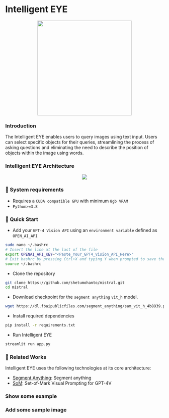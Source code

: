 # Intelligent EYE

<p align="center">
  <img width="300px" src="https://github.com/shetumohanto/mistral/assets/53278488/5343483e-5212-44bf-bb2a-2cc25a98d424">
</p>

### Introduction

The Intelligent EYE enables users to query images using text input. Users can select specific objects for their queries, streamlining the process of asking questions and eliminating the need to describe the position of objects within the image using words.

### Intelligent EYE Architecture
<p align="center">
  <img src="https://github.com/shetumohanto/mistral/assets/53278488/ba3c39fe-042b-44a9-8726-d1d7c154f029">
</p>

### 🔗 System requirements
* Requires a `CUDA compatible GPU` with minimum `8gb VRAM`
* `Python>=3.8`

### :rocket: Quick Start
* Add your `GPT-4 Vision API` using an `environment variable` defined as `OPEN_AI_API`
```bash
sudo nano ~/.bashrc
# Insert the line at the last of the file
export OPENAI_API_KEY="<Paste_Your_GPT4_Vision_API_Here>"
# Exit bashrc by pressing Ctrl+X and typing Y when prompted to save the changes, press Enter to complete
source ~/.bashrc
```

* Clone the repository
```bash
git clone https://github.com/shetumohanto/mistral.git
cd mistral
```

* Download checkpoint for the `segment anything` `vit_h` model. 
```bash
wget https://dl.fbaipublicfiles.com/segment_anything/sam_vit_h_4b8939.pth -P ./utils
```

* Install required dependencies
```bash
pip install -r requirements.txt
```
* Run Intelligent EYE
```bash
streamlit run app.py
```
### 🔗 Related Works

Intelligent EYE uses the following technologies at its core architecture:
- [Segment Anything](https://github.com/facebookresearch/segment-anything): Segment anything
- [SoM](https://github.com/microsoft/SoM): Set-of-Mark Visual Prompting for GPT-4V

### Show some example
### Add some sample image
